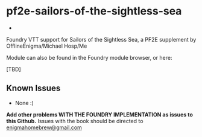 # pf2e-sailors-of-the-sightless-sea
-
Foundry VTT support for Sailors of the Sightless Sea, a PF2E supplement by OfflineEnigma/Michael Hosp/Me

Module can also be found in the Foundry module browser, or here:

[TBD]

Known Issues
- 
* None :)

**Add other problems WITH THE FOUNDRY IMPLEMENTATION as issues to this Github.**
Issues with the book should be directed to enigmahomebrew@gmail.com
